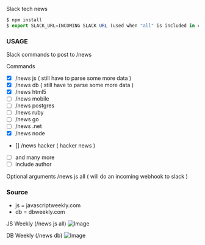 Slack tech news

```js
$ npm install
$ export SLACK_URL=INCOMING SLACK URL (used when "all" is included in command )
```

### USAGE
Slack commands to post to /news

Commands
- [x] /news js ( still have to parse some more data )
- [x] /news db ( still have to parse some more data )
- [x] /news html5
- [ ] /news mobile
- [ ] /news postgres
- [ ] /news ruby
- [ ] /news go	
- [ ] /news .net
- [x] /news node

- [] /news hacker ( hacker news )
- [ ] and many more
- [ ] include author

Optional arguments
/news js all ( will do an incoming webhook to slack )

### Source
- js = javascriptweekly.com
- db = dbweekly.com

JS Weekly (/news js all)
![Image](http://s22.postimg.org/v3t3jpvyp/Screen_Shot_2015_02_08_at_22_08_33.png)

DB Weekly (/news db)
![Image](http://s4.postimg.org/ddakcct3x/Screen_Shot_2015_02_09_at_22_25_33.png)